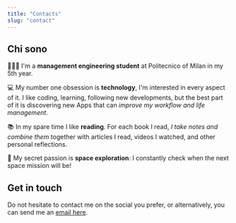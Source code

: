 ```yaml
---
title: "Contacts"
slug: "contact"
---
```


## Chi sono
👨🏻‍🎓 I'm a **management engineering student** at Politecnico of Milan in my 5th year. 

💻 My number one obsession is **technology**, I'm interested in every aspect of it. I like coding, learning, following new developments, but the best part of it is discovering new Apps that can *improve my workflow and life management*. 

📚 In my spare time I like **reading**. For each book I read, *I take notes and combine them* together with articles I read, videos I watched, and other personal reflections. 

🚀 My secret passion is **space exploration**: I constantly check when the next space mission will be!

## Get in touch
Do not hesitate to contact me on the social you prefer, or alternatively, you can send me an [email here](mailto:lorenzobinda@protonmail.com). 